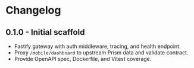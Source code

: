 # Changelog

## 0.1.0 - Initial scaffold

- Fastify gateway with auth middleware, tracing, and health endpoint.
- Proxy `/mobile/dashboard` to upstream Prism data and validate contract.
- Provide OpenAPI spec, Dockerfile, and Vitest coverage.
